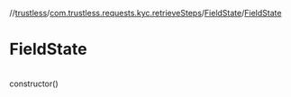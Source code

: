 //[trustless](../../../index.md)/[com.trustless.requests.kyc.retrieveSteps](../index.md)/[FieldState](index.md)/[FieldState](-field-state.md)

# FieldState

\
constructor()
